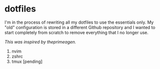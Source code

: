 # dotfiles
I'm in the process of rewriting all my dotfiles to use the essentials only.
My "old" configuration is stored in a different Github repository and I wanted to start completely from scratch to remove everything that I no longer use.

*This was inspired by theprimeagen.*

1. nvim
2. zshrc
3. tmux [pending]
